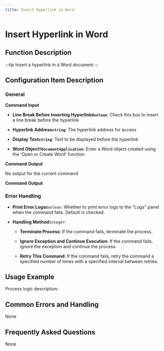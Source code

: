 ```yaml
---
title: Insert Hyperlink in Word
---
```


# Insert Hyperlink in Word

## Function Description

:::tip 
Insert a hyperlink in a Word document
:::

## Configuration Item Description

### General

**Command Input**

- **Line Break Before Inserting Hyperlink`Boolean`**: Check this box to insert a line break before the hyperlink

- **Hyperlink Address`string`**: The hyperlink address for access

- **Display Text`string`**: Text to be displayed before the hyperlink

- **Word Object`TDocumentApplication`**: Enter a Word object created using the 'Open or Create Word' function


**Command Output**

No output for the current command


**Command Output**

### Error Handling

- **Print Error Logs**`Boolean`: Whether to print error logs to the "Logs" panel when the command fails. Default is checked. 

- **Handling Method**`Integer`:

    - **Terminate Process**: If the command fails, terminate the process.

    - **Ignore Exception and Continue Execution**: If the command fails, ignore the exception and continue the process.

    - **Retry This Command**: If the command fails, retry the command a specified number of times with a specified interval between retries.

## Usage Example

Process logic description:

## Common Errors and Handling

None

## Frequently Asked Questions

None

